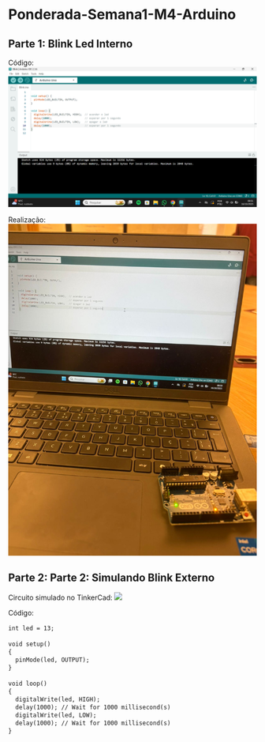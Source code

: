 # Ponderada-Semana1-M4-Arduino

## Parte 1: Blink Led Interno

Código:
<img src="./codigo.jpg">

Realização:
<img src="./realizacao.jpg">

## Parte 2: Parte 2: Simulando Blink Externo

Circuito simulado no TinkerCad:
<img src="./circuito.jpg">

Código:

``` 
int led = 13;

void setup()
{
  pinMode(led, OUTPUT);
}

void loop()
{
  digitalWrite(led, HIGH);
  delay(1000); // Wait for 1000 millisecond(s)
  digitalWrite(led, LOW);
  delay(1000); // Wait for 1000 millisecond(s)
}
``` 
